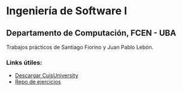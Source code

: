 # Ingeniería de Software I

## Departamento de Computación, FCEN - UBA

Trabajos prácticos de Santiago Fiorino y Juan Pablo Lebón.

### Links útiles:

-   <a href="https://sites.google.com/view/cuis-university/descargas?authuser=0">Descargar CuisUniversity</a>
-   <a href="https://github.com/UBA-FCEN-IngSoft1/2023-1c">Repo de ejercicios</a>
